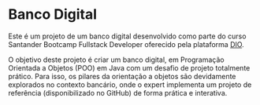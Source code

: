 # Banco Digital

Este é um projeto de um banco digital desenvolvido como parte do curso Santander Bootcamp Fullstack Developer oferecido pela plataforma [DIO](https://www.digitalinnovation.one/).

O objetivo deste projeto é criar um banco digital, em Programação Orientada a Objetos (POO) em Java com um desafio de projeto totalmente prático. Para isso, os pilares da orientação a objetos são devidamente explorados no contexto bancário, onde o expert implementa um projeto de referência (disponibilizado no GitHub) de forma prática e interativa. 
